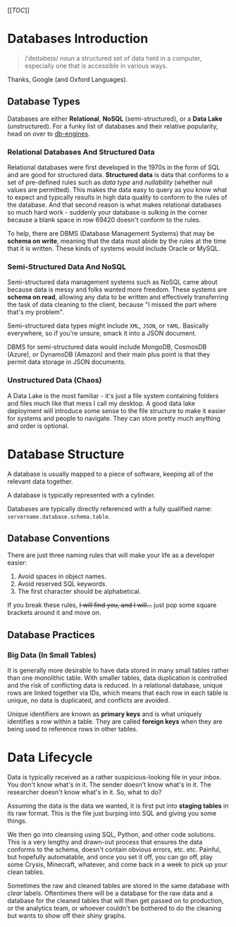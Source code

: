 [[_TOC_]]

# Databases Introduction

> /ˈdeɪtəbeɪs/
> _noun_
> a structured set of data held in a computer, especially one that is accessible in various ways.

Thanks, Google (and Oxford Languages).

## Database Types

Databases are either **Relational**, **NoSQL** (semi-structured), or a **Data Lake** (unstructured). For a funky list of databases and their relative popularity, head on over to [db-engines](https://db-engines.com/en/ranking_trend).

### Relational Databases And Structured Data

Relational databases were first developed in the 1970s in the form of SQL and are good for structured data. **Structured data** is data that conforms to a set of pre-defined rules such as _data type_ and _nullability_ (whether null values are permitted). This makes the data easy to query as you know what to expect and typically results in high data quality to conform to the rules of the database. And that second reason is what makes relational databases so much hard work - suddenly your database is sulking in the corner because a blank space in row 69420 doesn't conform to the rules.

To help, there are DBMS (Database Management Systems) that may be **schema on write**, meaning that the data must abide by the rules at the time that it is written. These kinds of systems would include Oracle or MySQL.

### Semi-Structured Data And NoSQL

Semi-structured data management systems such as NoSQL came about because data is messy and folks wanted more freedom. These systems are **schema on read**, allowing any data to be written and effectively transferring the task of data cleaning to the client, because "I missed the part where that's my problem".

Semi-structured data types might include `XML`, `JSON`, or `YAML`. Basically everywhere, so if you're unsure, smack it into a JSON document.

DBMS for semi-structured data would include MongoDB, CosmosDB (Azure), or DynamoDB (Amazon) and their main plus point is that they permit data storage in JSON documents.

### Unstructured Data (Chaos)

A Data Lake is the most familiar - it's just a file system containing folders and files much like that mess I call my desktop. A good data lake deployment will introduce some sense to the file structure to make it easier for systems and people to navigate. They can store pretty much anything and order is optional.

# Database Structure

A database is usually mapped to a piece of software, keeping all of the relevant data together.

A database is typically represented with a cylinder.

Databases are typically directly referenced with a fully qualified name: `servername.database.schema.table`.

## Database Conventions

There are just three naming rules that will make your life as a developer easier:

1. Avoid spaces in object names.
1. Avoid reserved SQL keywords.
1. The first character should be alphabetical.

If you break these rules, ~~I will find you, and I will...~~ just pop some square brackets around it and move on.

## Database Practices

### Big Data (In Small Tables)

It is generally more desirable to have data stored in many small tables rather than one monolithic table. With smaller tables, data duplication is controlled and the risk of conflicting data is reduced. In a relational database, unique rows are linked together via IDs, which means that each row in each table is unique, no data is duplicated, and conflicts are avoided.

Unique identifiers are known as **primary keys** and is what uniquely identifies a row within a table. They are called **foreign keys** when they are being used to reference rows in other tables.

# Data Lifecycle

Data is typically received as a rather suspicious-looking file in your inbox. You don't know what's in it. The sender doesn't know what's in it. The researcher doesn't know what's in it. So, what to do?

Assuming the data is the data we wanted, it is first put into **staging tables** in its raw format. This is the file just burping into SQL and giving you some things.

We then go into cleansing using SQL, Python, and other code solutions. This is a very lengthy and drawn-out process that ensures the data conforms to the schema, doesn't contain obvious errors, etc. etc. Painful, but hopefully automatable, and once you set it off, you can go off, play some Crysis, Minecraft, whatever, and come back in a week to pick up your clean tables.

Sometimes the raw and cleaned tables are stored in the same database with _clear_ labels. Oftentimes there will be a database for the raw data and a database for the cleaned tables that will then get passed on to production, or the analytics team, or whoever couldn't be bothered to do the cleaning but wants to show off their shiny graphs.